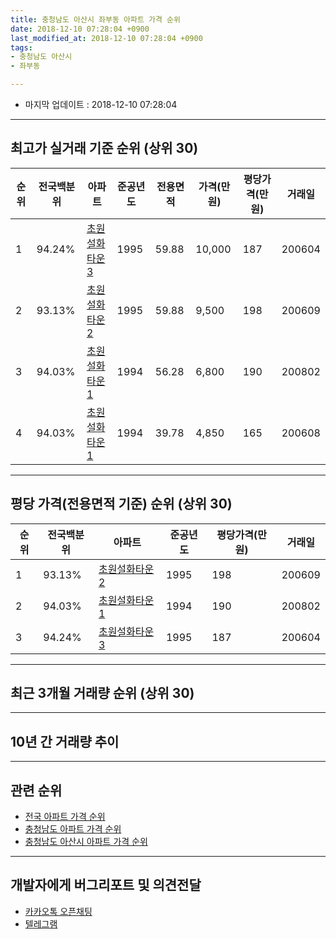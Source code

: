 ```yaml
---
title: 충청남도 아산시 좌부동 아파트 가격 순위
date: 2018-12-10 07:28:04 +0900
last_modified_at: 2018-12-10 07:28:04 +0900
tags:
- 충청남도 아산시
- 좌부동

---
```


* 마지막 업데이트 : 2018-12-10 07:28:04

---

## 최고가 실거래 기준 순위 (상위 30)


|순위|전국백분위|아파트|준공년도|전용면적|가격(만원)|평당가격(만원)|거래일|
|---|---|---|---|---|---|---|---|
|1|94.24%|[초원설화타운3](https://search.naver.com/search.naver?query=%EC%B6%A9%EC%B2%AD%EB%82%A8%EB%8F%84+%EC%95%84%EC%82%B0%EC%8B%9C+%EC%A2%8C%EB%B6%80%EB%8F%99+%EC%B4%88%EC%9B%90%EC%84%A4%ED%99%94%ED%83%80%EC%9A%B43)|1995|59.88|10,000|187|200604|
|2|93.13%|[초원설화타운2](https://search.naver.com/search.naver?query=%EC%B6%A9%EC%B2%AD%EB%82%A8%EB%8F%84+%EC%95%84%EC%82%B0%EC%8B%9C+%EC%A2%8C%EB%B6%80%EB%8F%99+%EC%B4%88%EC%9B%90%EC%84%A4%ED%99%94%ED%83%80%EC%9A%B42)|1995|59.88|9,500|198|200609|
|3|94.03%|[초원설화타운1](https://search.naver.com/search.naver?query=%EC%B6%A9%EC%B2%AD%EB%82%A8%EB%8F%84+%EC%95%84%EC%82%B0%EC%8B%9C+%EC%A2%8C%EB%B6%80%EB%8F%99+%EC%B4%88%EC%9B%90%EC%84%A4%ED%99%94%ED%83%80%EC%9A%B41)|1994|56.28|6,800|190|200802|
|4|94.03%|[초원설화타운1](https://search.naver.com/search.naver?query=%EC%B6%A9%EC%B2%AD%EB%82%A8%EB%8F%84+%EC%95%84%EC%82%B0%EC%8B%9C+%EC%A2%8C%EB%B6%80%EB%8F%99+%EC%B4%88%EC%9B%90%EC%84%A4%ED%99%94%ED%83%80%EC%9A%B41)|1994|39.78|4,850|165|200608|


---

## 평당 가격(전용면적 기준) 순위 (상위 30)


|순위|전국백분위|아파트|준공년도|평당가격(만원)|거래일|
|---|---|---|---|---|---|
|1|93.13%|[초원설화타운2](https://search.naver.com/search.naver?query=%EC%B6%A9%EC%B2%AD%EB%82%A8%EB%8F%84+%EC%95%84%EC%82%B0%EC%8B%9C+%EC%A2%8C%EB%B6%80%EB%8F%99+%EC%B4%88%EC%9B%90%EC%84%A4%ED%99%94%ED%83%80%EC%9A%B42)|1995|198|200609|
|2|94.03%|[초원설화타운1](https://search.naver.com/search.naver?query=%EC%B6%A9%EC%B2%AD%EB%82%A8%EB%8F%84+%EC%95%84%EC%82%B0%EC%8B%9C+%EC%A2%8C%EB%B6%80%EB%8F%99+%EC%B4%88%EC%9B%90%EC%84%A4%ED%99%94%ED%83%80%EC%9A%B41)|1994|190|200802|
|3|94.24%|[초원설화타운3](https://search.naver.com/search.naver?query=%EC%B6%A9%EC%B2%AD%EB%82%A8%EB%8F%84+%EC%95%84%EC%82%B0%EC%8B%9C+%EC%A2%8C%EB%B6%80%EB%8F%99+%EC%B4%88%EC%9B%90%EC%84%A4%ED%99%94%ED%83%80%EC%9A%B43)|1995|187|200604|


---

## 최근 3개월 거래량 순위 (상위 30)


<div style="width:100%;">
    <canvas id="deal_count_ranking" height="250"></canvas>
</div>


<script>
new Chart(document.getElementById("deal_count_ranking"), {
    type: 'horizontalBar',
    data: {
        labels: ['초원설화타운2', '초원설화타운1', '초원설화타운3'],
        datasets: [{
            label: '실거래 수',
            data: [10, 7, 2],
            borderColor: "rgba(255, 0, 128, 1)",
            backgroundColor: "rgba(255, 0, 128, 0.5)",
            fill: false,
        }]
    },
    options: {
        responsive: true,
        title: {
            display: true,
            text: '최근 3개월 거래량 순위'
        },
        tooltips: {
            mode: 'index',
            intersect: false,
            callbacks: {
                title: function(tooltipItems, data) {
                    return "실거래 수:";
                },
                label: function(tooltipItem, data) {
                    return data.labels[tooltipItem.index] + ": " + tooltipItem.xLabel;
                }
            }
        },
        hover: {
            mode: 'nearest',
            intersect: true
        },
        scales: {
            xAxes: [{
                display: true,
                scaleLabel: {
                    display: true,
                    labelString: '실거래 수'
                },
                ticks: {
                    suggestedMin: 0,
                }
            }],
            yAxes: [{
                display: true,
                ticks: {
                    autoSkip: false,
                    callback: function(value, index, values) {
                        if (value.length > 15)
                            return value.substr(0, 13) + "...";
                        else
                            return value;
                    }
                },
                scaleLabel: {
                    display: false,
                }
            }]
        }
    }
});

</script>


---

## 10년 간 거래량 추이


<div style="width:100%;">
    <canvas id="deal_progress" height="250"></canvas>
</div>

<script>
new Chart(document.getElementById("deal_progress"), {
    type: 'line',
    data: {
        labels: ['200812','200901','200902','200903','200904','200905','200906','200907','200908','200909','200910','200911','200912','201001','201002','201003','201004','201005','201006','201007','201008','201009','201010','201011','201012','201101','201102','201103','201104','201105','201106','201107','201108','201109','201110','201111','201112','201201','201202','201203','201204','201205','201206','201207','201208','201209','201210','201211','201212','201301','201302','201303','201304','201305','201306','201307','201308','201309','201310','201311','201312','201401','201402','201403','201404','201405','201406','201407','201408','201409','201410','201411','201412','201501','201502','201503','201504','201505','201506','201507','201508','201509','201510','201511','201512','201601','201602','201603','201604','201605','201606','201607','201608','201609','201610','201611','201612','201701','201702','201703','201704','201705','201706','201707','201708','201709','201710','201711','201712','201801','201802','201803','201804','201805','201806','201807','201808','201809','201810','201811','201812'],
        datasets: [{
            label: '실거래 수',
            pointRadius: 1,
            data: [4, 38, 28, 13, 13, 20, 34, 11, 21, 14, 10, 30, 7, 12, 9, 14, 13, 12, 13, 11, 15, 11, 20, 14, 24, 24, 33, 31, 27, 33, 56, 51, 34, 34, 21, 44, 16, 20, 50, 41, 25, 23, 21, 6, 12, 11, 13, 14, 15, 6, 8, 8, 7, 16, 19, 9, 13, 8, 12, 12, 14, 8, 11, 16, 9, 8, 15, 10, 22, 12, 12, 8, 12, 7, 5, 19, 6, 5, 13, 10, 9, 9, 17, 11, 8, 4, 7, 8, 8, 8, 6, 9, 8, 10, 3, 4, 3, 5, 10, 5, 7, 7, 6, 3, 11, 6, 3, 7, 3, 7, 7, 8, 3, 6, 2, 2, 17, 13, 11, 4, 4],
            borderColor: "rgba(255, 201, 14, 1)",
            backgroundColor: "rgba(255, 201, 14, 0.5)",
            fill: true,
        }]
    },
    options: {
        responsive: true,
        title: {
            display: true,
            text: '10년간 거래량 추이'
        },
        tooltips: {
            mode: 'index',
            intersect: false,
        },
        hover: {
            mode: 'nearest',
            intersect: true
        },
        scales: {
            xAxes: [{
                display: true,
                scaleLabel: {
                    display: true,
                    labelString: '년/월'
                }
            }],
            yAxes: [{
                display: true,
                ticks: {
                    suggestedMin: 0,
                },
                scaleLabel: {
                    display: true,
                    labelString: '실거래 수'
                }
            }]
        }
    }
});

</script>


---

## 관련 순위

- [전국 아파트 가격 순위](https://inasie.github.io/apt-ranking/전국)
- [충청남도 아파트 가격 순위](https://inasie.github.io/apt-ranking/충청남도)
- [충청남도 아산시 아파트 가격 순위](https://inasie.github.io/apt-ranking/충청남도-아산시)


---

## 개발자에게 버그리포트 및 의견전달

- [카카오톡 오픈채팅](https://open.kakao.com/o/gLJUAP4)
- [텔레그램](https://t.me/inasie)

